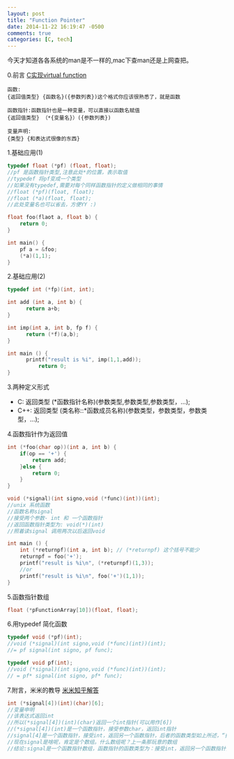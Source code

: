 ```yaml
---
layout: post
title: "Function Pointer"
date: 2014-11-22 16:19:47 -0500
comments: true
categories: [C, tech]
---
```

今天才知道各各系统的man是不一样的,mac下查man还是上网查把。

0.前言 [C实现virtual function](https://github.com/Noeyfan/CodingPractice/blob/master/virtual/virtualFunctionC.c)

```
函数:
{返回值类型} {函数名}({参数列表})这个格式你应该很熟悉了，就是函数

函数指针:函数指针也是一种变量，可以直接以函数名赋值
{返回值类型} （*{变量名}）({参数列表})

变量声明:
{类型} {和表达式很像的东西}
```

1.基础应用(1)
```C
typedef float (*pf) (float, float);
//pf 是函数指针类型,注意此处*的位置，表示取值
//typedef 将pf变成一个类型
//如果没有typedef,需要对每个同样函数指针的定义做相同的事情
//float (*pf)(float, float);
//float (*a)(float, float);
//此处变量名也可以省去，方便YY :)

float foo(flaot a, float b) {
	return 0;
}

int main() {
	pf a = &foo;
	(*a)(1,1);
}
```

2.基础应用(2)
```C
typedef int (*fp)(int, int);

int add (int a, int b) {
	  return a+b;
}

int imp(int a, int b, fp f) {
	  return (*f)(a,b);
}

int main () {
	  printf("result is %i", imp(1,1,add));
		  return 0;
}
```
3.两种定义形式

* C: 返回类型 (*函数指针名称)(参数类型,参数类型,参数类型，…);
* C++: 返回类型 (类名称::*函数成员名称)(参数类型，参数类型，参数类型，…);

4.函数指针作为返回值
```C
int (*foo(char op))(int a, int b) {
	if(op == '+') {
		return add;
	}else {
		return 0;
	}
}

void (*signal)(int signo,void (*func)(int))(int);
//unix 系统函数
//函数名称signal
//接受两个参数- int 和 一个函数指针
//返回函数指针类型为: void(*)(int)
//照着读signal 调用两次以后返回void

int main () {
	int (*returnpf)(int a, int b); // (*returnpf) 这个括号不能少
	returnpf = foo('+');
	printf("result is %i\n", (*returnpf)(1,3));
	//or
	printf("result is %i\n", foo('+')(1,1));
}
```

5.函数指针数组
```C
float (*pFunctionArray[10])(float, float);
```

6.用typedef 简化函数
```C
typedef void (*pf)(int);
//void (*signal)(int signo,void (*func)(int))(int);
//= pf signal(int signo, pf func);

typedef void pf(int);
//void (*signal)(int signo,void (*func)(int))(int);
// = pf* signal(int signo, pf* func);
```

7.附言，米米的教导 [米米知乎解答](http://www.zhihu.com/question/20635559/answer/19669437)
```C
int (*signal[4])(int)(char)[6];
//变量申明
//该表达式返回int
//所以(*signal[4])(int)(char)返回一个int指针(可以用作[6])
//(*signal[4])(int)是一个函数指针，接受参数char，返回int指针
//signal[4]是一个函数指针，接受int，返回另一个函数指针，后者的函数类型如上所述，“接受char，返回int指针”
//现在signal是啥呢，肯定是个数组。什么数组呢？上一条那玩意的数组
//结论:signal是一个函数指针数组，函数指针的函数类型为：接受int，返回另一个函数指针，后者的函数类型为“接受char，返回int指针”
```
